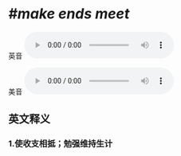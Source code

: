 # ***\#make ends meet*** 
英音
<audio src="./media/make ends meet1_AAC.aac" controls="controls"></audio>

美音
<audio src="./media/make ends meet2_AAC.aac" controls="controls"></audio>



  

英文释义
---
### 1.**使收支相抵；勉强维持生计**  


